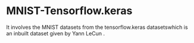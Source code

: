 # MNIST-Tensorflow.keras
It involves the MNIST datasets from the tensorflow.keras datasetswhich is an inbuilt dataset given by Yann LeCun .
